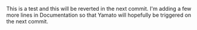 This is a test and this will be reverted in the next commit.
I'm adding a few more lines in Documentation so that Yamato will hopefully be triggered on the next commit.